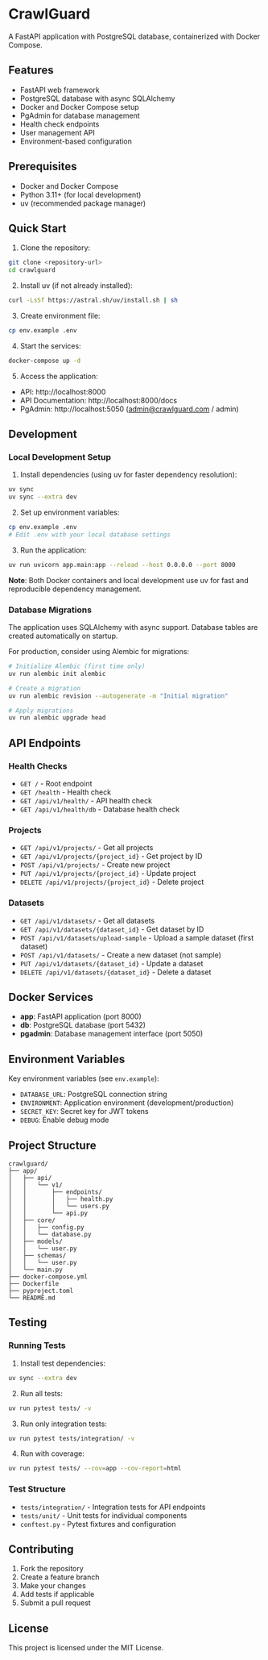 # CrawlGuard

A FastAPI application with PostgreSQL database, containerized with Docker Compose.

## Features

- FastAPI web framework
- PostgreSQL database with async SQLAlchemy
- Docker and Docker Compose setup
- PgAdmin for database management
- Health check endpoints
- User management API
- Environment-based configuration

## Prerequisites

- Docker and Docker Compose
- Python 3.11+ (for local development)
- uv (recommended package manager)

## Quick Start

1. Clone the repository:
```bash
git clone <repository-url>
cd crawlguard
```

2. Install uv (if not already installed):
```bash
curl -LsSf https://astral.sh/uv/install.sh | sh
```

3. Create environment file:
```bash
cp env.example .env
```

4. Start the services:
```bash
docker-compose up -d
```

5. Access the application:
- API: http://localhost:8000
- API Documentation: http://localhost:8000/docs
- PgAdmin: http://localhost:5050 (admin@crawlguard.com / admin)

## Development

### Local Development Setup

1. Install dependencies (using uv for faster dependency resolution):
```bash
uv sync
uv sync --extra dev
```

2. Set up environment variables:
```bash
cp env.example .env
# Edit .env with your local database settings
```

3. Run the application:
```bash
uv run uvicorn app.main:app --reload --host 0.0.0.0 --port 8000
```

**Note**: Both Docker containers and local development use uv for fast and reproducible dependency management.

### Database Migrations

The application uses SQLAlchemy with async support. Database tables are created automatically on startup.

For production, consider using Alembic for migrations:

```bash
# Initialize Alembic (first time only)
uv run alembic init alembic

# Create a migration
uv run alembic revision --autogenerate -m "Initial migration"

# Apply migrations
uv run alembic upgrade head
```

## API Endpoints

### Health Checks
- `GET /` - Root endpoint
- `GET /health` - Health check
- `GET /api/v1/health/` - API health check
- `GET /api/v1/health/db` - Database health check

### Projects
- `GET /api/v1/projects/` - Get all projects
- `GET /api/v1/projects/{project_id}` - Get project by ID
- `POST /api/v1/projects/` - Create new project
- `PUT /api/v1/projects/{project_id}` - Update project
- `DELETE /api/v1/projects/{project_id}` - Delete project

### Datasets
- `GET /api/v1/datasets/` - Get all datasets
- `GET /api/v1/datasets/{dataset_id}` - Get dataset by ID
- `POST /api/v1/datasets/upload-sample` - Upload a sample dataset (first dataset)
- `POST /api/v1/datasets/` - Create a new dataset (not sample)
- `PUT /api/v1/datasets/{dataset_id}` - Update a dataset
- `DELETE /api/v1/datasets/{dataset_id}` - Delete a dataset

## Docker Services

- **app**: FastAPI application (port 8000)
- **db**: PostgreSQL database (port 5432)
- **pgadmin**: Database management interface (port 5050)

## Environment Variables

Key environment variables (see `env.example`):

- `DATABASE_URL`: PostgreSQL connection string
- `ENVIRONMENT`: Application environment (development/production)
- `SECRET_KEY`: Secret key for JWT tokens
- `DEBUG`: Enable debug mode

## Project Structure

```
crawlguard/
├── app/
│   ├── api/
│   │   └── v1/
│   │       ├── endpoints/
│   │       │   ├── health.py
│   │       │   └── users.py
│   │       └── api.py
│   ├── core/
│   │   ├── config.py
│   │   └── database.py
│   ├── models/
│   │   └── user.py
│   ├── schemas/
│   │   └── user.py
│   └── main.py
├── docker-compose.yml
├── Dockerfile
├── pyproject.toml
└── README.md
```

## Testing

### Running Tests

1. Install test dependencies:
```bash
uv sync --extra dev
```

2. Run all tests:
```bash
uv run pytest tests/ -v
```

3. Run only integration tests:
```bash
uv run pytest tests/integration/ -v
```

4. Run with coverage:
```bash
uv run pytest tests/ --cov=app --cov-report=html
```

### Test Structure

- `tests/integration/` - Integration tests for API endpoints
- `tests/unit/` - Unit tests for individual components
- `conftest.py` - Pytest fixtures and configuration

## Contributing

1. Fork the repository
2. Create a feature branch
3. Make your changes
4. Add tests if applicable
5. Submit a pull request

## License

This project is licensed under the MIT License.
